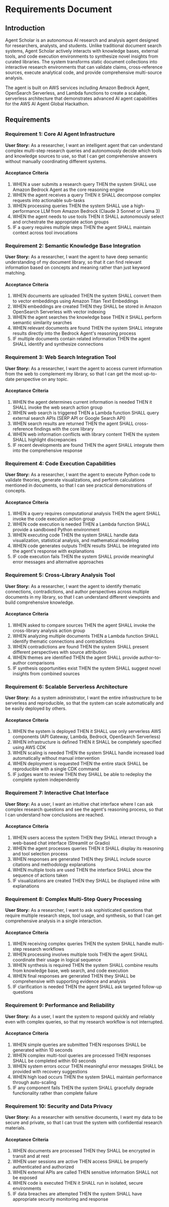 # Requirements Document

## Introduction

Agent Scholar is an autonomous AI research and analysis agent designed for researchers, analysts, and students. Unlike traditional document search systems, Agent Scholar actively interacts with knowledge bases, external tools, and code execution environments to synthesize novel insights from curated libraries. The system transforms static document collections into interactive research environments that can validate claims, cross-reference sources, execute analytical code, and provide comprehensive multi-source analysis.

The agent is built on AWS services including Amazon Bedrock Agent, OpenSearch Serverless, and Lambda functions to create a scalable, serverless architecture that demonstrates advanced AI agent capabilities for the AWS AI Agent Global Hackathon.

## Requirements

### Requirement 1: Core AI Agent Infrastructure

**User Story:** As a researcher, I want an intelligent agent that can understand complex multi-step research queries and autonomously decide which tools and knowledge sources to use, so that I can get comprehensive answers without manually coordinating different systems.

#### Acceptance Criteria

1. WHEN a user submits a research query THEN the system SHALL use Amazon Bedrock Agent as the core reasoning engine
2. WHEN the agent receives a query THEN it SHALL decompose complex requests into actionable sub-tasks
3. WHEN processing queries THEN the system SHALL use a high-performance LLM from Amazon Bedrock (Claude 3 Sonnet or Llama 3)
4. WHEN the agent needs to use tools THEN it SHALL autonomously select and orchestrate the appropriate action groups
5. IF a query requires multiple steps THEN the agent SHALL maintain context across tool invocations

### Requirement 2: Semantic Knowledge Base Integration

**User Story:** As a researcher, I want the agent to have deep semantic understanding of my document library, so that it can find relevant information based on concepts and meaning rather than just keyword matching.

#### Acceptance Criteria

1. WHEN documents are uploaded THEN the system SHALL convert them to vector embeddings using Amazon Titan Text Embeddings
2. WHEN embeddings are created THEN they SHALL be stored in Amazon OpenSearch Serverless with vector indexing
3. WHEN the agent searches the knowledge base THEN it SHALL perform semantic similarity searches
4. WHEN relevant documents are found THEN the system SHALL integrate results directly into the Bedrock Agent's reasoning process
5. IF multiple documents contain related information THEN the agent SHALL identify and synthesize connections

### Requirement 3: Web Search Integration Tool

**User Story:** As a researcher, I want the agent to access current information from the web to complement my library, so that I can get the most up-to-date perspective on any topic.

#### Acceptance Criteria

1. WHEN the agent determines current information is needed THEN it SHALL invoke the web search action group
2. WHEN web search is triggered THEN a Lambda function SHALL query external search APIs (SERP API or Google Search API)
3. WHEN search results are returned THEN the agent SHALL cross-reference findings with the core library
4. WHEN web information conflicts with library content THEN the system SHALL highlight discrepancies
5. IF recent developments are found THEN the agent SHALL integrate them into the comprehensive response

### Requirement 4: Code Execution Capabilities

**User Story:** As a researcher, I want the agent to execute Python code to validate theories, generate visualizations, and perform calculations mentioned in documents, so that I can see practical demonstrations of concepts.

#### Acceptance Criteria

1. WHEN a query requires computational analysis THEN the agent SHALL invoke the code execution action group
2. WHEN code execution is needed THEN a Lambda function SHALL provide a sandboxed Python environment
3. WHEN executing code THEN the system SHALL handle data visualization, statistical analysis, and mathematical modeling
4. WHEN code generates outputs THEN results SHALL be integrated into the agent's response with explanations
5. IF code execution fails THEN the system SHALL provide meaningful error messages and alternative approaches

### Requirement 5: Cross-Library Analysis Tool

**User Story:** As a researcher, I want the agent to identify thematic connections, contradictions, and author perspectives across multiple documents in my library, so that I can understand different viewpoints and build comprehensive knowledge.

#### Acceptance Criteria

1. WHEN asked to compare sources THEN the agent SHALL invoke the cross-library analysis action group
2. WHEN analyzing multiple documents THEN a Lambda function SHALL identify thematic connections and contradictions
3. WHEN contradictions are found THEN the system SHALL present different perspectives with source attribution
4. WHEN themes are identified THEN the agent SHALL provide author-to-author comparisons
5. IF synthesis opportunities exist THEN the system SHALL suggest novel insights from combined sources

### Requirement 6: Scalable Serverless Architecture

**User Story:** As a system administrator, I want the entire infrastructure to be serverless and reproducible, so that the system can scale automatically and be easily deployed by others.

#### Acceptance Criteria

1. WHEN the system is deployed THEN it SHALL use only serverless AWS components (API Gateway, Lambda, Bedrock, OpenSearch Serverless)
2. WHEN infrastructure is defined THEN it SHALL be completely specified using AWS CDK
3. WHEN scaling is needed THEN the system SHALL handle increased load automatically without manual intervention
4. WHEN deployment is requested THEN the entire stack SHALL be reproducible with a single CDK command
5. IF judges want to review THEN they SHALL be able to redeploy the complete system independently

### Requirement 7: Interactive Chat Interface

**User Story:** As a user, I want an intuitive chat interface where I can ask complex research questions and see the agent's reasoning process, so that I can understand how conclusions are reached.

#### Acceptance Criteria

1. WHEN users access the system THEN they SHALL interact through a web-based chat interface (Streamlit or Gradio)
2. WHEN the agent processes queries THEN it SHALL display its reasoning and tool selection process
3. WHEN responses are generated THEN they SHALL include source citations and methodology explanations
4. WHEN multiple tools are used THEN the interface SHALL show the sequence of actions taken
5. IF visualizations are created THEN they SHALL be displayed inline with explanations

### Requirement 8: Complex Multi-Step Query Processing

**User Story:** As a researcher, I want to ask sophisticated questions that require multiple research steps, tool usage, and synthesis, so that I can get comprehensive analysis in a single interaction.

#### Acceptance Criteria

1. WHEN receiving complex queries THEN the system SHALL handle multi-step research workflows
2. WHEN processing involves multiple tools THEN the agent SHALL coordinate their usage in logical sequence
3. WHEN synthesis is required THEN the system SHALL combine results from knowledge base, web search, and code execution
4. WHEN final responses are generated THEN they SHALL be comprehensive with supporting evidence and analysis
5. IF clarification is needed THEN the agent SHALL ask targeted follow-up questions

### Requirement 9: Performance and Reliability

**User Story:** As a user, I want the system to respond quickly and reliably even with complex queries, so that my research workflow is not interrupted.

#### Acceptance Criteria

1. WHEN simple queries are submitted THEN responses SHALL be generated within 10 seconds
2. WHEN complex multi-tool queries are processed THEN responses SHALL be completed within 60 seconds
3. WHEN system errors occur THEN meaningful error messages SHALL be provided with recovery suggestions
4. WHEN high load occurs THEN the system SHALL maintain performance through auto-scaling
5. IF any component fails THEN the system SHALL gracefully degrade functionality rather than complete failure

### Requirement 10: Security and Data Privacy

**User Story:** As a researcher with sensitive documents, I want my data to be secure and private, so that I can trust the system with confidential research materials.

#### Acceptance Criteria

1. WHEN documents are processed THEN they SHALL be encrypted in transit and at rest
2. WHEN user sessions are active THEN access SHALL be properly authenticated and authorized
3. WHEN external APIs are called THEN sensitive information SHALL not be exposed
4. WHEN code is executed THEN it SHALL run in isolated, secure environments
5. IF data breaches are attempted THEN the system SHALL have appropriate security monitoring and response